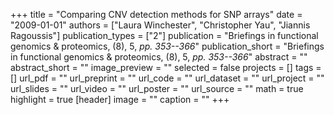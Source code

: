 +++
title = "Comparing CNV detection methods for SNP arrays"
date = "2009-01-01"
authors = ["Laura Winchester", "Christopher Yau", "Jiannis Ragoussis"]
publication_types = ["2"]
publication = "Briefings in functional genomics \& proteomics, (8), 5, _pp. 353--366_"
publication_short = "Briefings in functional genomics \& proteomics, (8), 5, _pp. 353--366_"
abstract = ""
abstract_short = ""
image_preview = ""
selected = false
projects = []
tags = []
url_pdf = ""
url_preprint = ""
url_code = ""
url_dataset = ""
url_project = ""
url_slides = ""
url_video = ""
url_poster = ""
url_source = ""
math = true
highlight = true
[header]
image = ""
caption = ""
+++
